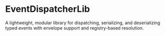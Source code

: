 # EventDispatcherLib
A lightweight, modular library for dispatching, serializing, and deserializing typed events with envelope support and registry-based resolution.
